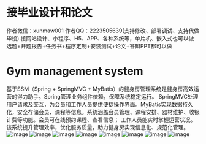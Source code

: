 # 接毕业设计和论文
作者微信：xunmaw001  作者QQ：2223505639(支持修改、部署调试、支持代做毕设)
接网站设计、小程序、H5、APP、各种系统等，单片机、嵌入式也可以做
选题+开题报告+任务书+程序定制+安装测试+论文+答辩PPT都可以做
# Gym management system
基于SSM（Spring + SpringMVC + MyBatis）的健身房管理系统是健身房高效运营的得力助手。Spring管理业务组件依赖，保障系统稳定运行。
SpringMVC处理用户请求及交互，为会员和工作人员提供便捷操作界面。MyBatis实现数据持久化，安全存储会员、课程等信息。系统涵盖会员管理、课程安排、器材维护、收银计费等功能。会员可在线预约课程、查看信息；
工作人员能实时掌握运营状况。该系统提升管理效率，优化服务质量，助力健身房实现信息化、规范化管理。
![image](https://github.com/user-attachments/assets/84a9ddbc-b767-4db1-954f-dcc52d985bea)
![image](https://github.com/user-attachments/assets/a45644e4-efa0-4984-8467-6cf9cb1304ba)
![image](https://github.com/user-attachments/assets/6b2af56f-4e0f-46f4-99d6-8a63689c7582)
![image](https://github.com/user-attachments/assets/622ce4e6-0199-48e3-aa80-ef257c2d0a32)
![image](https://github.com/user-attachments/assets/9bcd137a-4661-4328-ac68-c10d51160869)
![image](https://github.com/user-attachments/assets/8b435673-bad6-46f2-ac27-f3e818fcbb29)
![image](https://github.com/user-attachments/assets/6ab2863d-7c19-4274-8c14-984d443af635)
![image](https://github.com/user-attachments/assets/ef16ceb2-051b-49b5-b3c6-d66d6b5a3ee1)
